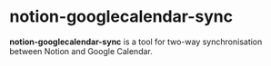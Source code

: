 # notion-googlecalendar-sync

**notion-googlecalendar-sync** is a tool for two-way synchronisation between Notion and Google Calendar.